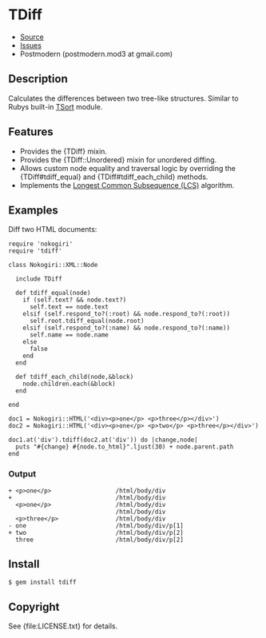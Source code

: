 # TDiff

* [Source](http://github.com/postmodern/tdiff)
* [Issues](http://github.com/postmodern/tdiff/issues)
* Postmodern (postmodern.mod3 at gmail.com)

## Description

Calculates the differences between two tree-like structures. Similar to
Rubys built-in [TSort](http://rubydoc.info/docs/ruby-stdlib/1.9.2/TSort)
module.

## Features

* Provides the {TDiff} mixin.
* Provides the {TDiff::Unordered} mixin for unordered diffing.
* Allows custom node equality and traversal logic by overriding the
  {TDiff#tdiff_equal} and {TDiff#tdiff_each_child} methods.
* Implements the [Longest Common Subsequence (LCS)](http://en.wikipedia.org/wiki/Longest_common_subsequence_problem) algorithm.

## Examples

Diff two HTML documents:

    require 'nokogiri'
    require 'tdiff'

    class Nokogiri::XML::Node

      include TDiff

      def tdiff_equal(node)
        if (self.text? && node.text?)
          self.text == node.text
        elsif (self.respond_to?(:root) && node.respond_to?(:root))
          self.root.tdiff_equal(node.root)
        elsif (self.respond_to?(:name) && node.respond_to?(:name))
          self.name == node.name
        else
          false
        end
      end

      def tdiff_each_child(node,&block)
        node.children.each(&block)
      end

    end

    doc1 = Nokogiri::HTML('<div><p>one</p> <p>three</p></div>')
    doc2 = Nokogiri::HTML('<div><p>one</p> <p>two</p> <p>three</p></div>')

    doc1.at('div').tdiff(doc2.at('div')) do |change,node|
      puts "#{change} #{node.to_html}".ljust(30) + node.parent.path
    end

### Output

    + <p>one</p>                  /html/body/div
    +                             /html/body/div
      <p>one</p>                  /html/body/div
                                  /html/body/div
      <p>three</p>                /html/body/div
    - one                         /html/body/div/p[1]
    + two                         /html/body/div/p[2]
      three                       /html/body/div/p[2]

## Install

    $ gem install tdiff

## Copyright

See {file:LICENSE.txt} for details.

